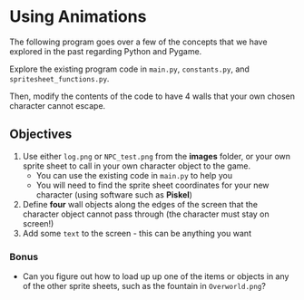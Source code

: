 # Using Animations  

The following program goes over a few of the concepts that we have explored in the past regarding Python and Pygame.

Explore the existing program code in `main.py`, `constants.py`, and `spritesheet_functions.py`.  

Then, modify the contents of the code to have 4 walls that your own chosen character cannot escape.

## Objectives
1. Use either `log.png` or `NPC_test.png` from the **images** folder, or your own sprite sheet to call in your own character object to the game.
     * You can use the existing code in `main.py` to help you
     * You will need to find the sprite sheet coordinates for your new character (using software such as **Piskel**)
2. Define **four** wall objects along the edges of the screen that the character object cannot pass through (the character must stay on screen!)
3. Add some `text` to the screen - this can be anything you want

### Bonus
* Can you figure out how to load up up one of the items or objects in any of the other sprite sheets, such as the fountain in `Overworld.png`?